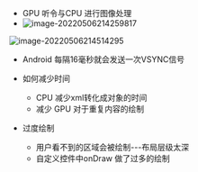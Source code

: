 

* GPU 听令与CPU 进行图像处理
* ![image-20220506214259817](https://gitee.com/lalalaxiaowifi/pictures/raw/master/image/20220506214259.png)

![image-20220506214514295](https://gitee.com/lalalaxiaowifi/pictures/raw/master/image/20220506214514.png)



*  Android 每隔16毫秒就会发送一次VSYNC信号

* 如何减少时间

  * CPU 减少xml转化成对象的时间
  * 减少 GPU 对于重复内容的绘制

* 过度绘制

  * 用户看不到的区域会被绘制---布局层级太深
  * 自定义控件中onDraw 做了过多的绘制

  